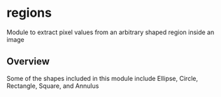 # regions
Module to extract pixel values from an arbitrary shaped region inside an image

## Overview
Some of the shapes included in this module include Ellipse, Circle, Rectangle, Square, and Annulus
